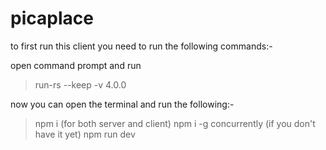 # picaplace
to first run this client you need to run the following commands:-

open command prompt and run

> run-rs --keep -v 4.0.0

now you can open the terminal and run the following:-

> npm i (for both server and client)
> npm i -g concurrently (if you don't have it yet)
> npm run dev
